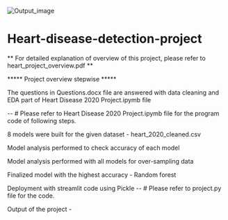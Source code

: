 ![Output_image](https://user-images.githubusercontent.com/95171073/173293943-bc822bd3-8b0d-40fc-a240-45910af84689.png)
# Heart-disease-detection-project

** For detailed explanation of overview of this project, please refer to heart_project_overview.pdf **

 ***** Project overview stepwise *****

The questions in Questions.docx file are answered with data cleaning and EDA part of Heart Disease 2020 Project.ipymb file

-- # Please refer to Heart Disease 2020 Project.ipymb file for the program code of following steps.

8 models were built for the given dataset - heart_2020_cleaned.csv

Model analysis performed to check accuracy of each model

Model analysis performed with all models for over-sampling data

Finalized model with the highest accuracy - Random forest

Deployment with streamlit code using Pickle -- # Please refer to project.py file for the code.

Output of the project -
